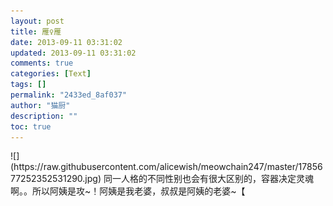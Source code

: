 ```yaml
---
layout: post
title: 雁♀雁
date: 2013-09-11 03:31:02
updated: 2013-09-11 03:31:02
comments: true
categories: [Text]
tags: []
permalink: "2433ed_8af037"
author: "猫厨"
description: ""
toc: true
---
```


<p>
![](https://raw.githubusercontent.com/alicewish/meowchain247/master/1785677252352531290.jpg)
同一人格的不同性别也会有很大区别的，容器决定灵魂啊。。所以阿姨是攻~！阿姨是我老婆，叔叔是阿姨的老婆~【<br /></p>